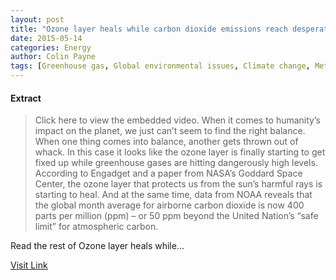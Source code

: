 ```yaml
---
layout: post
title: "Ozone layer heals while carbon dioxide emissions reach desperately high levels"
date: 2015-05-14
categories: Energy
author: Colin Payne
tags: [Greenhouse gas, Global environmental issues, Climate change, Meteorology, Atmospheric sciences, Future problems, Climatology, Atmosphere of Earth, Physical geography, Change]
---
```





#### Extract
>Click here to view the embedded video.
When it comes to humanity’s impact on the planet, we just can’t seem to find the right balance. When one thing comes into balance, another gets thrown out of whack. In this case it looks like the ozone layer is finally starting to get fixed up while greenhouse gases are hitting dangerously high levels. According to Engadget and a paper from NASA’s Goddard Space Center, the ozone layer that protects us from the sun’s harmful rays is starting to heal. And at the same time, data from NOAA reveals that the global month average for airborne carbon dioxide is now 400 parts per million (ppm) – or 50 ppm beyond the United Nation’s “safe limit” for atmospheric carbon.



Read the rest of Ozone layer heals while...



[Visit Link](http://inhabitat.com/ozone-layer-heals-while-carbon-dioxide-emissions-reach-desperately-high-levels/)


